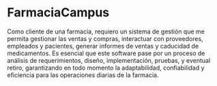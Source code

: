 # FarmaciaCampus
Como cliente de una farmacia, requiero un sistema de gestión que me permita gestionar las ventas y compras, interactuar con proveedores, empleados y pacientes, generar informes de ventas y caducidad de medicamentos. Es esencial que este software pase por un proceso de análisis de requerimientos, diseño, implementación, pruebas, y eventual retiro, garantizando en todo momento la adaptabilidad, confiabilidad y eficiencia para las operaciones diarias de la farmacia.
